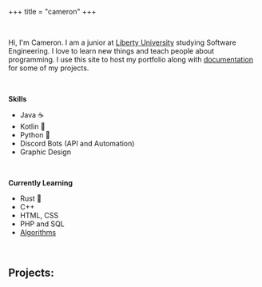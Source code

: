 +++
title = "cameron"
+++

<br>

<p>

Hi, I'm Cameron. I am a junior at [Liberty University](https://www.liberty.edu) studying Software Engineering. I love to learn new things and teach people about programming. I use this site to host my portfolio along with 
[documentation](https://docs.cameron.rs) for some of my projects.

</p>

<br>

**Skills**

- Java ☕
- Kotlin 💜
- Python 🐍
- Discord Bots (API and Automation)
- Graphic Design

<br>

**Currently Learning**

- Rust 🦀
- C++
- HTML, CSS
- PHP and SQL
- [Algorithms](https://leetcode.com/wzid)

</details>
<br>

## Projects:
<br>
<div id="github-data" class="block-data"></div>
<script src="github.js"></script>
